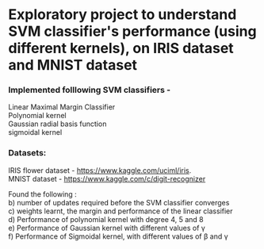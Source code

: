 # Exploratory project to understand SVM classifier's performance (using different kernels), on IRIS dataset and MNIST dataset

### Implemented folllowing SVM classifiers - 
Linear Maximal Margin Classifier <br />
Polynomial kernel <br />
Gaussian radial basis function <br />
sigmoidal kernel <br />

### Datasets: 
IRIS flower dataset - https://www.kaggle.com/uciml/iris. <br />
MNIST dataset - https://www.kaggle.com/c/digit-recognizer <br />

Found the following :<br />
b) number of updates required before the SVM classifier converges <br />
c) weights learnt, the margin and performance of the linear classifier <br />
d) Performance of polynomial kernel with degree 4, 5 and 8 <br />
e) Performance of Gaussian kernel with different values of γ <br />
f) Performance of Sigmoidal kernel, with different values of β and γ <br />
